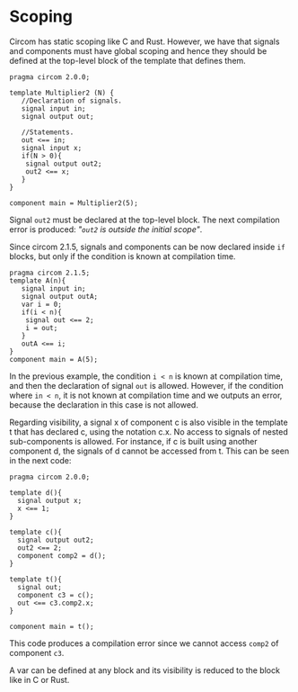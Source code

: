 # Scoping

Circom has static scoping like C and Rust. However, we have that signals and components must have global scoping and hence they should be defined at the top-level block of the template that defines them. 

```text
pragma circom 2.0.0;

template Multiplier2 (N) {
   //Declaration of signals.
   signal input in;
   signal output out;
   
   //Statements.
   out <== in;
   signal input x;
   if(N > 0){
   	signal output out2;
   	out2 <== x;
   }
}

component main = Multiplier2(5);
```

Signal `out2` must be declared at the top-level block. The next compilation error is produced: _"`out2` is outside the initial scope"_.

Since circom 2.1.5, signals and components can be now declared inside `if` blocks, but only if the condition is known at compilation time.
```text
pragma circom 2.1.5;
template A(n){
   signal input in;
   signal output outA;
   var i = 0;
   if(i < n){
    signal out <== 2;
    i = out;
   } 
   outA <== i;
}
component main = A(5);
```

In the previous example, the condition `i < n` is known at compilation time, and then the declaration of signal `out` is allowed. However, if the condition where `in < n`, it is not known at compilation time and we outputs an error, because the declaration in this case is not allowed. 



Regarding visibility, a signal x of component c is also visible in the template t that has declared c, using the notation c.x. No access to signals of nested sub-components is allowed. For instance, if c is built using another component d, the signals of d cannot be accessed from t.  This can be seen in the next code:

```text
pragma circom 2.0.0;

template d(){
  signal output x;
  x <== 1;
}

template c(){
  signal output out2;
  out2 <== 2;
  component comp2 = d();
}

template t(){
  signal out;
  component c3 = c();
  out <== c3.comp2.x;
}

component main = t();
```

This code produces a compilation error since we cannot access `comp2` of component `c3`.  

A var can be defined at any block and its visibility is reduced to the block like in C or Rust.

